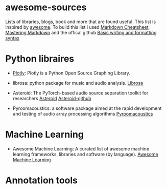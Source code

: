 # awesome-sources #

Lists of libraries, blogs, book and more that are found useful.
This list is inspired by [awesome](https://github.com/sindresorhus/awesome).
To build this list i used [Markdown Cheatsheet](https://github.com/tchapi/markdown-cheatsheet/blob/master/README.md), [Mastering Markdown](https://guides.github.com/features/mastering-markdown/) and the offical github [Basic writing and formatting syntax](https://docs.github.com/en/github/writing-on-github/basic-writing-and-formatting-syntax)

# Python libraires #

* [Plotly](https://plotly.com/python/): Plotly is a Python Open Source Graphing Library.

* librosa: python package for music and audio analysis. [Librosa](https://librosa.org/doc/0.8.0/index.html)

* Asteroid: The PyTorch-based audio source separation toolkit for researchers [Asteroid](https://asteroid-team.github.io/) [Asteroid-github](https://github.com/asteroid-team/asteroid)

* Pyroomacoustics: a software package aimed at the rapid development and testing of audio array processing algorithms [Pyroomacoustics](https://pyroomacoustics.readthedocs.io/en/pypi-release/index.html)

# Machine Learning #

* Awesome Machine Learning: A curated list of awesome machine learning frameworks, libraries and software (by language). [Awesome Machine Learning](https://github.com/josephmisiti/awesome-machine-learning#python-computer-vision)

# Annotation tools #
